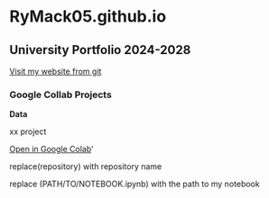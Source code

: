 # RyMack05.github.io
## University Portfolio 2024-2028
[Visit my website from git](https://RyMack05.github.io)

### Google Collab Projects
**Data**

xx project

[Open in Google Colab](https://colab.research.google.com/github/RyMack05/REPOSITORY/blob/main/PATH/TO/NOTEBOOK.ipynb)'

replace(repository) with repository name

replace (PATH/TO/NOTEBOOK.ipynb) with the path to my notebook
